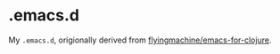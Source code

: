 # .emacs.d

My `.emacs.d`, origionally derived from [flyingmachine/emacs-for-clojure](https://github.com/flyingmachine/emacs-for-clojure).
